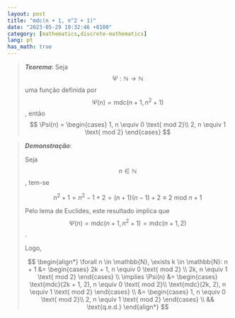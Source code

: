 ```yaml
---
layout: post
title: "mdc(n + 1, n^2 + 1)"
date: "2023-05-29 19:32:46 +0100"
category: [mathematics,discrete-mathematics]
lang: pt
has_math: true
---
```


> ***Teorema***:
Seja $$\Psi: \mathbb{N} \to \mathbb{N}$$ uma função definida por
$$
\Psi(n) = \text{mdc}(n + 1, n^2 + 1)
$$, então
$$
\Psi(n) =
\begin{cases}
1, n \equiv 0 \text{ mod 2}\\
2, n \equiv 1 \text{ mod 2}
\end{cases}
$$

> ***Demonstração***:
>
> Seja $$n \in \mathbb{N} $$, tem-se
>
>$$n^2 + 1 = n^2 - 1 + 2 = (n + 1)(n - 1) + 2 \equiv 2 \text{ mod } n + 1$$
>
> Pelo lema de Euclides, este resultado implica que
> $$ \Psi(n) = \text{mdc}(n+1, n^2 + 1) = \text{mdc}(n + 1, 2)$$.
>
> Logo,
>
> $$
> \begin{align*}
> \forall n \in \mathbb{N}, \exists k \in \mathbb{N}:
> n + 1 &=
> \begin{cases}
> 2k + 1, n \equiv 0 \text{ mod 2} \\
> 2k, n \equiv 1 \text{ mod 2}
> \end{cases} \\
> \implies \Psi(n) &=
> \begin{cases}
> \text{mdc}(2k + 1, 2), n \equiv 0 \text{ mod 2}\\
> \text{mdc}(2k, 2), n \equiv 1 \text{ mod 2}
> \end{cases} \\
> &=
> \begin{cases}
> 1, n \equiv 0 \text{ mod 2}\\
> 2, n \equiv 1 \text{ mod 2}
> \end{cases} \\
> && \text{q.e.d.}
> \end{align*}
> $$





